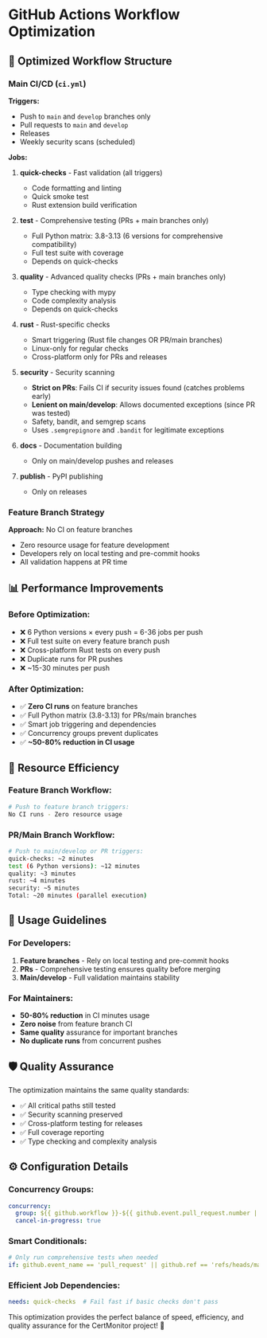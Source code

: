 # GitHub Actions Workflow Optimization

## 🚀 **Optimized Workflow Structure**

### **Main CI/CD (`ci.yml`)**
**Triggers:**
- Push to `main` and `develop` branches only
- Pull requests to `main` and `develop`
- Releases
- Weekly security scans (scheduled)

**Jobs:**
1. **quick-checks** - Fast validation (all triggers)
   - Code formatting and linting
   - Quick smoke test
   - Rust extension build verification

2. **test** - Comprehensive testing (PRs + main branches only)
   - Full Python matrix: 3.8-3.13 (6 versions for comprehensive compatibility)
   - Full test suite with coverage
   - Depends on quick-checks

3. **quality** - Advanced quality checks (PRs + main branches only)
   - Type checking with mypy
   - Code complexity analysis
   - Depends on quick-checks

4. **rust** - Rust-specific checks
   - Smart triggering (Rust file changes OR PR/main branches)
   - Linux-only for regular checks
   - Cross-platform only for PRs and releases

5. **security** - Security scanning
   - **Strict on PRs**: Fails CI if security issues found (catches problems early)
   - **Lenient on main/develop**: Allows documented exceptions (since PR was tested)
   - Safety, bandit, and semgrep scans
   - Uses `.semgrepignore` and `.bandit` for legitimate exceptions

6. **docs** - Documentation building
   - Only on main/develop pushes and releases

7. **publish** - PyPI publishing
   - Only on releases

### **Feature Branch Strategy**
**Approach:** No CI on feature branches
- Zero resource usage for feature development
- Developers rely on local testing and pre-commit hooks
- All validation happens at PR time

## 📊 **Performance Improvements**

### **Before Optimization:**
- ❌ 6 Python versions × every push = 6-36 jobs per push
- ❌ Full test suite on every feature branch push
- ❌ Cross-platform Rust tests on every push
- ❌ Duplicate runs for PR pushes
- ❌ ~15-30 minutes per push

### **After Optimization:**
- ✅ **Zero CI runs** on feature branches  
- ✅ Full Python matrix (3.8-3.13) for PRs/main branches
- ✅ Smart job triggering and dependencies
- ✅ Concurrency groups prevent duplicates
- ✅ **~50-80% reduction in CI usage**

## 🎯 **Resource Efficiency**

### **Feature Branch Workflow:**
```bash
# Push to feature branch triggers:
No CI runs - Zero resource usage
```

### **PR/Main Branch Workflow:**
```bash
# Push to main/develop or PR triggers:
quick-checks: ~2 minutes
test (6 Python versions): ~12 minutes
quality: ~3 minutes  
rust: ~4 minutes
security: ~5 minutes
Total: ~20 minutes (parallel execution)
```

## 🔧 **Usage Guidelines**

### **For Developers:**
1. **Feature branches** - Rely on local testing and pre-commit hooks
2. **PRs** - Comprehensive testing ensures quality before merging
3. **Main/develop** - Full validation maintains stability

### **For Maintainers:**
- **50-80% reduction** in CI minutes usage
- **Zero noise** from feature branch CI
- **Same quality** assurance for important branches
- **No duplicate runs** from concurrent pushes

## 🛡️ **Quality Assurance**

The optimization maintains the same quality standards:
- ✅ All critical paths still tested
- ✅ Security scanning preserved
- ✅ Cross-platform testing for releases
- ✅ Full coverage reporting
- ✅ Type checking and complexity analysis

## ⚙️ **Configuration Details**

### **Concurrency Groups:**
```yaml
concurrency:
  group: ${{ github.workflow }}-${{ github.event.pull_request.number || github.ref }}
  cancel-in-progress: true
```

### **Smart Conditionals:**
```yaml
# Only run comprehensive tests when needed
if: github.event_name == 'pull_request' || github.ref == 'refs/heads/main' || github.ref == 'refs/heads/develop'
```

### **Efficient Job Dependencies:**
```yaml
needs: quick-checks  # Fail fast if basic checks don't pass
```

This optimization provides the perfect balance of speed, efficiency, and quality assurance for the CertMonitor project! 🚀
